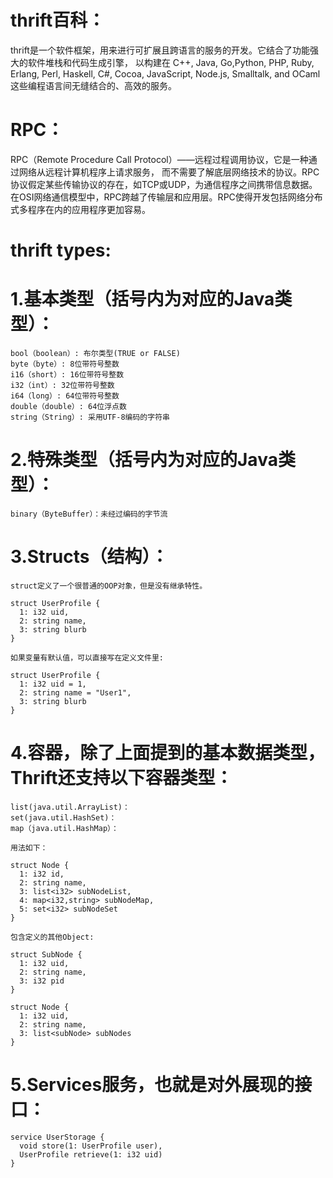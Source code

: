 # thrift百科：
thrift是一个软件框架，用来进行可扩展且跨语言的服务的开发。它结合了功能强大的软件堆栈和代码生成引擎，
以构建在 C++, Java, Go,Python, PHP, Ruby, Erlang, Perl, Haskell, C#, Cocoa, JavaScript, Node.js, 
Smalltalk, and OCaml 这些编程语言间无缝结合的、高效的服务。

# RPC：
RPC（Remote Procedure Call Protocol）——远程过程调用协议，它是一种通过网络从远程计算机程序上请求服务，
而不需要了解底层网络技术的协议。RPC协议假定某些传输协议的存在，如TCP或UDP，为通信程序之间携带信息数据。
在OSI网络通信模型中，RPC跨越了传输层和应用层。RPC使得开发包括网络分布式多程序在内的应用程序更加容易。

# thrift types:
# 1.基本类型（括号内为对应的Java类型）：
    bool（boolean）: 布尔类型(TRUE or FALSE)
    byte（byte）: 8位带符号整数
    i16（short）: 16位带符号整数
    i32（int）: 32位带符号整数
    i64（long）: 64位带符号整数
    double（double）: 64位浮点数
    string（String）: 采用UTF-8编码的字符串

# 2.特殊类型（括号内为对应的Java类型）：
    binary（ByteBuffer）：未经过编码的字节流

# 3.Structs（结构）：
    struct定义了一个很普通的OOP对象，但是没有继承特性。

    struct UserProfile {
      1: i32 uid,
      2: string name,
      3: string blurb
    }

    如果变量有默认值，可以直接写在定义文件里:

    struct UserProfile {
      1: i32 uid = 1,
      2: string name = "User1",
      3: string blurb
    }

# 4.容器，除了上面提到的基本数据类型，Thrift还支持以下容器类型：
    list(java.util.ArrayList)：
    set(java.util.HashSet)：
    map（java.util.HashMap）：

    用法如下：

    struct Node {
      1: i32 id,
      2: string name,
      3: list<i32> subNodeList,
      4: map<i32,string> subNodeMap,
      5: set<i32> subNodeSet
    }

    包含定义的其他Object:

    struct SubNode {
      1: i32 uid,
      2: string name,
      3: i32 pid
    }

    struct Node {
      1: i32 uid,
      2: string name,
      3: list<subNode> subNodes
    }

# 5.Services服务，也就是对外展现的接口：

    service UserStorage {
      void store(1: UserProfile user),
      UserProfile retrieve(1: i32 uid)
    }
